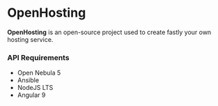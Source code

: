 # OpenHosting

**OpenHosting** is an open-source project used to create fastly your own hosting service.

### API Requirements
- Open Nebula 5
- Ansible
- NodeJS LTS
- Angular 9



